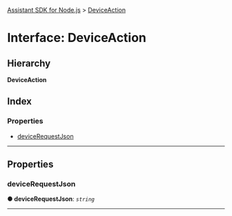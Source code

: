 [Assistant SDK for Node.js](../README.md) > [DeviceAction](../interfaces/deviceaction.md)

# Interface: DeviceAction

## Hierarchy

**DeviceAction**

## Index

### Properties

* [deviceRequestJson](deviceaction.md#devicerequestjson)

---

## Properties

<a id="devicerequestjson"></a>

###  deviceRequestJson

**● deviceRequestJson**: *`string`*

___

